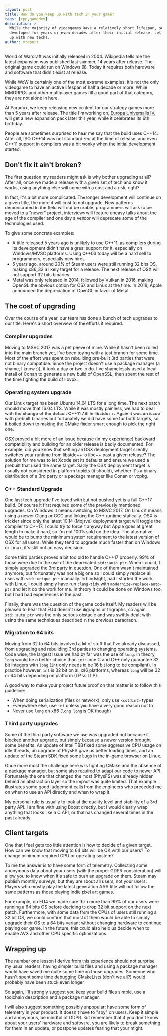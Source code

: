 ```yaml
---
layout: post
title: How do you keep up with tech in your game?
tags: [cpp,gamedev]
description: >
  While the majority of videogames have a relatively short lifespan, some are still actively
  developed for years or even decades after their initial release. Let's see how they can keep
  up with new techs.
author: mropert
---
```


World of Warcraft was initially released in 2004. Wikipedia tells me the latest expansion was
published last summer, 14 years after release. The original game could run on Windows 98. Today
it requires both hardware and software that didn't exist at release.

While WoW is certainly one of the most extreme examples, it's not the only videogame to have
an active lifespan of half a decade or more. While MMORPGs and other multiplayer games fill a good
part of that category, they are not alone in here.

At Paradox, we keep releasing new content for our strategy games more than 5 years after release.
The title I'm working on,
[Europa Universalis IV](https://www.paradoxplaza.com/europa-universalis-iv/EUEU04GSK-MASTER.html),
will get a new expansion pack later this year, while it celebrates its 6th birthday.

People are sometimes surprised to hear me say that the build uses C++14. After all, ISO C++14 was
not standardized at the time of release, and even C++11 support in compilers was a bit wonky when
the initial development started.

## Don't fix it ain't broken?

The first question my readers might ask is why bother upgrading at all? After all, once we made
a release with a given set of tech and know it works, using anything else will come with a cost
and a risk, right?

In fact, it's a bit more complicated. The longer development will continue on a given title,
the more it will cost to not upgrade.
New patterns demonstrated in the field will not be usable, programmers will ask to be moved to
a "newer" project, interviews will feature uneasy talks about the age of the compiler and one day
a vendor will deprecate some of the technologies used.

To give some concrete examples:
* A title released 5 years ago is unlikely to use C++11, as compilers during its development didn't
  have a great support for it, especially on Windows/MVSC platforms. Using C++03 today will be a 
  hard sell to programmers, especially new hires.
* 5 years ago, around 20% of Steam users were still running 32 bits OS, making x86_32 a likely
  target for a release. The next release of OSX will not support 32 bits binaries.
* Metal was only released in 2014, followed by Vulkan in 2016, making OpenGL the obvious option for
  OSX and Linux at the time. In 2018, Apple announced the depreciation of OpenGL in favor of Metal.

## The cost of upgrading

Over the course of a year, our team has done a bunch of tech upgrades to our title. Here's a short
overview of the efforts it required.

### Compiler upgrades

Moving to MSVC 2017 was a pet peeve of mine. While it hasn't been rolled into the main branch yet,
I've been toying with a test branch for some time. Most of the effort was spent on rebuilding
pre-built 3rd parties that were not binary compatible. Since the project doesn't use a package
manager (a shame, I know :)), it took a day or two to do. I've shamelessly used a local install of
Conan to generate a new build of OpenSSL, then spent the rest of the time fighting the build of
libvpx.

### Operating system upgrade

Our Linux target has been Ubuntu 14.04 LTS for a long time. The next patch should move that 16.04
LTS. While it was mostly painless, we had to deal with the change of the default C++11 ABI in
libstdc++. Again it was an issue with prebuilt binaries but fortunately we did have some for
both targets, so it boiled down to making the CMake finder smart enough to pick the right one.

OSX proved a bit more of an issue because (in my experience) backward compatibility and building
for an older release is badly documented. For example, did you know that setting an OSX deployment
target silently switches your runtime from libstdc++ to libc++ past a given release? The solution
for me was to let Xcode set its defaults and ensure we used a prebuilt that used the same target.
Sadly the OSX deployment target is usually not considered in platform triplets (it should), whether
it's a binary distribution of a 3rd party or a package manager like Conan or vcpkg.

### C++ Standard Upgrade

One last tech upgrade I've toyed with but not pushed yet is a full C++17 build. Of course it first
required some of the previously mentioned upgrades. On Windows it means switching to MSVC 2017.
On Linux it means using a newer Clang or GCC and linking the C++ runtime statically. OSX is
trickier since only the latest 10.14 (Mojave) deployment target will toggle the compiler to C++17.
I could try to force it anyway but Apple goes at great length to make it hard, so I'm not 100% sold
on the idea. The alternative would be to bump the minimum system requirement to the latest version
of OSX for all users. While they tend to upgrade much faster than on Windows or Linux, it's still
not an easy decision.

Some third parties proved a bit too old to handle C++17 properly. 99% of those were due to the use
of the deprecated `std::auto_ptr`. When I could, I simply upgraded the 3rd party in question. One
of them wasn't maintained anymore, but fortunately was not a big one so I could simply replace
all uses with `std::unique_ptr` manually. In hindsight, had I started the work with Linux,
I could simply have run `clang-tidy` with `modernize-replace-auto-ptr` and let it do the work for
me. In theory it could be done on Windows too, but I had bad experiences in the past.

Finally, there was the question of the game code itself. My readers will be pleased to hear that
EU4 doesn't use digraphs or trigraphs, so again `std::auto_ptr` was the only serious obstacle
and was swiftly dealt with using the same techniques described in the previous paragraph.

### Migration to 64 bits

Moving from 32 to 64 bits involved a lot of stuff that I've already discussed, from upgrading
and rebuilding 3rd parties to changing operating systems. Code wise, the largest issue we had
by far was the use of `long`. In theory, `long` would be a better choice than `int` since C and C++
only guarantee 32 bit integers with `long` (`int` only needs to be 16 bit long to be compliant).
In practice however, `int` is 32 bit on all x86 platforms, whereas `long` will be 32 or 64 bits
depending on platform (LP vs LLP).

A good way to make your project future proof on that matter is to follow this guideline:
* When doing serialization (files or network), only use `<cstdint>` types
* Everywhere else, use `int` unless you have a very good reason not to
* Never use `long` on x86 (`long long` is OK though)

### Third party upgrades

Some of the third party software we use was upgraded not because it blocked another upgrade,
but simply because a newer version brought some benefits. An update of Intel TBB fixed some
aggressive CPU usage on idle threads, an upgrade of PhysFS gave us better loading times, and
an update of the Steam SDK fixed some bugs in the in-game browser on Linux.

Once more most the challenge here was fighting CMake and the absence of a package manager, but
some also required to adapt our code to newer API. Fortunately the one that changed the most (PhysFS)
was already hidden behind an abstraction layer so the impact was quite limited. That example
illustrates some good judgement calls from the engineers who preceded me on when to use an API
directly and when to wrap it.

My personal rule is usually to look at the quality level and stability of a 3rd party API. I am fine
with using Boost directly, but I would clearly wrap anything that looks like a C API, or that has
changed several times in the past already.

## Client targets

One that I feel gets too little attention is how to decide of a given target. How can we know that
moving to 64 bits will be OK with our users? To change minimum required CPU or operating system?

To me the answer is to have some form of telemetry. Collecting some anonymous data about your users
(with the proper GDPR consideration) will allow you to know when it's safe to push an upgrade on
them. Steam may publish monthly surveys, but they are about all users, not your users. Players who
mostly play the latest generation AAA title will not follow the same patterns as those playing indie
pixel art games.

For example, on EU4 we made sure than more than 99% of our users were running a 64 bits OS before
deciding to drop 32 bit support on the next patch. Furthermore, with some data from the CPUs
of users still running a 32 bit OS, we could confirm that most of them would be able to simply
upgrade their OS to a 64 bits variant without changing hardware to continue playing our game.
In the future, this could also help us decide when to enable AVX and other CPU specific
optimizations.

## Wrapping up

The number one lesson I derive from this experience should not surprise my usual readers: having
simpler build files and using a package manager would have saved me quite some time on those
upgrades. Someone who hasn't spent some time debugging CMakeLists (don't we all?) would probably
have been stuck even longer.

So again, I'll strongly suggest you keep your build files simple, use a toolchain description and a
package manager.

I will also suggest something possibly unpopular: have some form of telemetry in your product. It
doesn't have to "spy" on users. Keep it simple and anonymous, be mindful of GDPR. But remember that
if you don't know about your users' hardware and software, you are likely to break something for
them in an update, or postpone updates fearing that your might.
